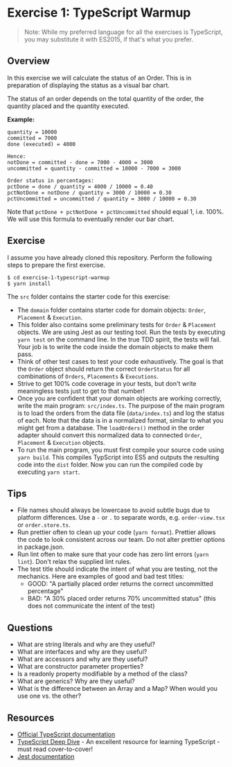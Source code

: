 Exercise 1: TypeScript Warmup
=============================
> Note: While my preferred language for all the exercises is TypeScript, you may substitute it with ES2015, if that's what you prefer.

Overview
--------
In this exercise we will calculate the status of an Order. This is in preparation of displaying the status as a visual bar chart.

The status of an order depends on the total quantity of the order, the quantity placed and the quantity executed.

**Example:**

```
quantity = 10000
committed = 7000
done (executed) = 4000

Hence:
notDone = committed - done = 7000 - 4000 = 3000
uncommitted = quantity - committed = 10000 - 7000 = 3000

Order status in percentages:
pctDone = done / quantity = 4000 / 10000 = 0.40
pctNotDone = notDone / quantity = 3000 / 10000 = 0.30
pctUncommitted = uncommitted / quantity = 3000 / 10000 = 0.30
```

Note that `pctDone + pctNotDone + pctUncommitted` should equal 1, i.e. 100%. We will use this formula to eventually render our bar chart.

Exercise
--------
I assume you have already cloned this repository. Perform the following steps to prepare the first exercise.

```
$ cd exercise-1-typescript-warmup
$ yarn install
```

The `src` folder contains the starter code for this exercise:

- The `domain` folder contains starter code for domain objects: `Order`, `Placement` & `Execution`. 
- This folder also contains some preliminary tests for `Order` & `Placement` objects. We are using Jest as our testing tool. Run the tests by executing `yarn test` on the command line. In the true TDD spirit, the tests will fail. Your job is to write the code inside the domain objects to make them pass.
- Think of other test cases to test your code exhaustively. The goal is that the `Order` object should return the correct `OrderStatus` for all combinations of `Orders`, `Placements` & `Executions`.
- Strive to get 100% code coverage in your tests, but don't write meaningless tests just to get to that number!
- Once you are confident that your domain objects are working correctly, write the main program: `src/index.ts`. The purpose of the main program is to load the orders from the data file (`data/index.ts`) and log the status of each. Note that the data is in a normalized format, similar to what you might get from a database. The `loadOrders()` method in the order adapter should convert this normalized data to connected `Order`, `Placement` & `Execution` objects.
- To run the main program, you must first compile your source code using `yarn build`. This compiles TypScript into ES5 and outputs the resulting code into the `dist` folder. Now you can run the compiled code by executing `yarn start`.   

Tips
----
- File names should always be lowercase to avoid subtle bugs due to platform differences. Use a `-` or `.` to separate words, e.g. `order-view.tsx` or `order.store.ts`.
- Run prettier often to clean up your code (`yarn format`). Prettier allows the code to look consistent across our team. Do not alter prettier options in package.json.
- Run lint often to make sure that your code has zero lint errors (`yarn lint`). Don't relax the supplied lint rules.
- The test title should indicate the intent of what you are testing, not the mechanics. Here are examples of good and bad test titles:
  - GOOD: "A partially placed order returns the correct uncommitted percentage"
  - BAD: "A 30% placed order returns 70% uncommitted status" (this does not communicate the intent of the test)

Questions
---------
- What are string literals and why are they useful?
- What are interfaces and why are they useful?
- What are accessors and why are they useful?
- What are constructor parameter properties?
- Is a readonly property modifiable by a method of the class?
- What are generics? Why are they useful?
- What is the difference between an Array and a Map? When would you use one vs. the other?

Resources
---------
- [Official TypeScript documentation](https://www.typescriptlang.org/docs)
- [TypeScript Deep Dive](https://basarat.gitbooks.io/typescript/) - An excellent resource for learning TypeScript - must read cover-to-cover!
- [Jest documentation](https://facebook.github.io/jest/)

